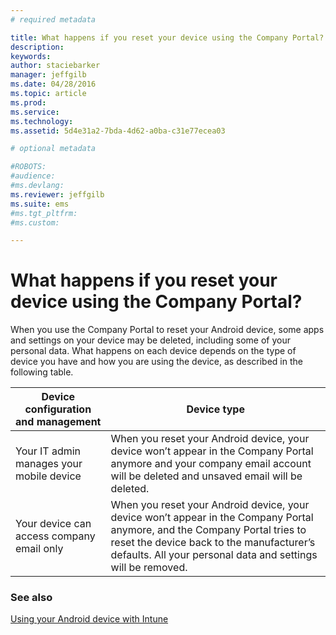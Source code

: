 ```yaml
---
# required metadata

title: What happens if you reset your device using the Company Portal? | Microsoft Intune
description:
keywords:
author: staciebarker
manager: jeffgilb
ms.date: 04/28/2016
ms.topic: article
ms.prod:
ms.service:
ms.technology:
ms.assetid: 5d4e31a2-7bda-4d62-a0ba-c31e77ecea03

# optional metadata

#ROBOTS:
#audience:
#ms.devlang:
ms.reviewer: jeffgilb
ms.suite: ems
#ms.tgt_pltfrm:
#ms.custom:

---
```



# What happens if you reset your device using the Company Portal?

When you use the Company Portal to reset your Android device, some apps and settings on your device may be deleted, including some of your personal data. What happens on each device depends on the type of device you have and how you are using the device, as described in the following table.

|Device configuration and management|Device type|
|---------------------------------------|---------------|
|Your IT admin manages your mobile device|When you reset your Android device, your device won’t appear in the Company Portal anymore and your company email account will be deleted and unsaved email will be deleted.|
|Your device can access company email only|When you reset your Android device, your device won’t appear in the Company Portal anymore, and the Company Portal tries to reset the device back to the manufacturer’s defaults. All your personal data and settings will be removed.|

### See also
[Using your Android device with Intune](using-your-android-device-with-intune.md)